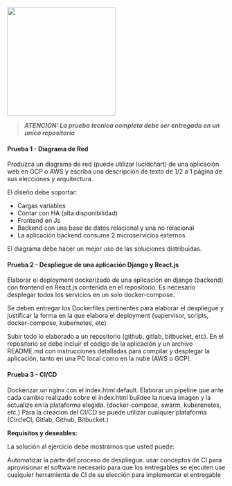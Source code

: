<img src="https://i.ibb.co/VM5MzBT/craftech-logo3.png=150x" width="250" height="250">

>  ***ATENCION: La prueba tecnica completa debe ser entregada en un unico repositorio***

#### Prueba 1 - Diagrama de Red

Produzca un diagrama de red (puede utilizar lucidchart) de una aplicación web en GCP o AWS y escriba una descripción de texto de 1/2 a 1 página de sus elecciones y arquitectura.

El diseño debe soportar:

- Cargas variables
- Contar con HA (alta disponibilidad)
- Frontend en Js
- Backend con una base de datos relacional y una no relacional
- La aplicación backend consume 2 microservicios externos

 
El diagrama debe hacer un mejor uso de las soluciones distribuidas.

#### Prueba 2 - Despliegue de una aplicación Django y React.js

Elaborar el deployment dockerizado de una aplicación en django (backend) con frontend en React.js contenida en el repositorio. Es necesario desplegar todos los servicios en un solo docker-compose.

Se deben entregar los Dockerfiles pertinentes para elaborar el despliegue y justificar la forma en la que elabora el deployment (supervisor, scripts, docker-compose, kubernetes, etc)

Subir todo lo elaborado a un repositorio (github, gitlab, bitbucket, etc). En el repositorio se debe incluir el código de la aplicación  y un archivo README.md con instrucciones detalladas para compilar y desplegar la aplicación, tanto en una PC local como en la nube (AWS o GCP).

#### Prueba 3 - CI/CD

Dockerizar un nginx con el index.html default.
Elaborar un pipeline que ante cada cambio realizado sobre el index.html buildee la nueva imagen y la actualize en la plataforma elegida. (docker-compose, swarm, kuberenetes, etc.)
Para la creacion del CI/CD se puede utilizar cualquier plataforma (CircleCI, Gitlab, Github, Bitbucket.)

**Requisitos y deseables:**

La solución al ejercicio debe mostrarnos que usted puede:

Automatizar la parte del proceso de despliegue.
usar conceptos de CI para aprovisionar el software necesario para que los entregables se ejecuten
use cualquier herramienta de CI de su elección para implementar el entregable


